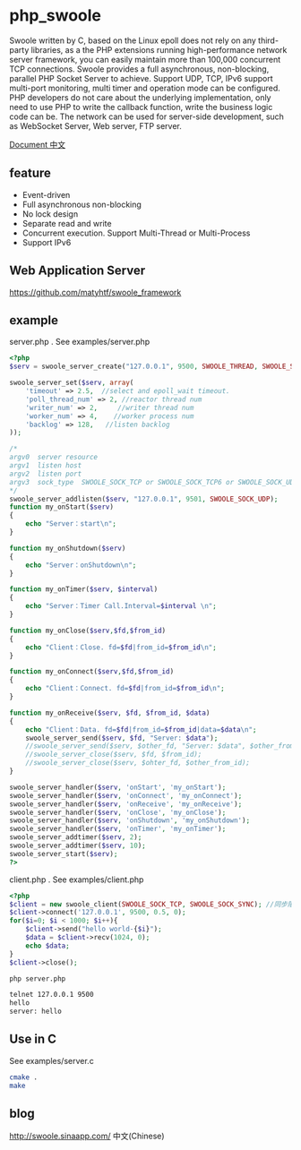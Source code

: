 php_swoole
==========

Swoole written by C, based on the Linux epoll does not rely on any third-party libraries, as a the PHP extensions running high-performance network server framework, you can easily maintain more than 100,000 concurrent TCP connections. Swoole provides a full asynchronous, non-blocking, parallel PHP Socket Server to achieve. Support UDP, TCP, IPv6 support multi-port monitoring, multi timer and operation mode can be configured.
PHP developers do not care about the underlying implementation, only need to use PHP to write the callback function, write the business logic code can be. The network can be used for server-side development, such as WebSocket Server, Web server, FTP server.

[Document 中文](wiki/index.md) 

feature
-----

* Event-driven
* Full asynchronous non-blocking
* No lock design
* Separate read and write
* Concurrent execution. Support Multi-Thread or Multi-Process
* Support IPv6

Web Application Server
-----
https://github.com/matyhtf/swoole_framework

example
-----
server.php . See examples/server.php
```php
<?php
$serv = swoole_server_create("127.0.0.1", 9500, SWOOLE_THREAD, SWOOLE_SOCK_TCP);

swoole_server_set($serv, array(
    'timeout' => 2.5,  //select and epoll_wait timeout. 
    'poll_thread_num' => 2, //reactor thread num
    'writer_num' => 2,     //writer thread num
    'worker_num' => 4,    //worker process num
    'backlog' => 128,   //listen backlog
));

/*
argv0  server resource
argv1  listen host
argv2  listen port
argv3  sock_type  SWOOLE_SOCK_TCP or SWOOLE_SOCK_TCP6 or SWOOLE_SOCK_UDP or SWOOLE_SOCK_UDP6
*/
swoole_server_addlisten($serv, "127.0.0.1", 9501, SWOOLE_SOCK_UDP);
function my_onStart($serv)
{
    echo "Server：start\n";
}

function my_onShutdown($serv)
{
    echo "Server：onShutdown\n";
}

function my_onTimer($serv, $interval)
{
    echo "Server：Timer Call.Interval=$interval \n";
}

function my_onClose($serv,$fd,$from_id)
{
	echo "Client：Close. fd=$fd|from_id=$from_id\n";
}

function my_onConnect($serv,$fd,$from_id)
{
	echo "Client：Connect. fd=$fd|from_id=$from_id\n";
}

function my_onReceive($serv, $fd, $from_id, $data)
{
	echo "Client：Data. fd=$fd|from_id=$from_id|data=$data\n";
	swoole_server_send($serv, $fd, "Server: $data");
	//swoole_server_send($serv, $other_fd, "Server: $data", $other_from_id);
	//swoole_server_close($serv, $fd, $from_id);
	//swoole_server_close($serv, $ohter_fd, $other_from_id);
}

swoole_server_handler($serv, 'onStart', 'my_onStart');
swoole_server_handler($serv, 'onConnect', 'my_onConnect');
swoole_server_handler($serv, 'onReceive', 'my_onReceive');
swoole_server_handler($serv, 'onClose', 'my_onClose');
swoole_server_handler($serv, 'onShutdown', 'my_onShutdown');
swoole_server_handler($serv, 'onTimer', 'my_onTimer');
swoole_server_addtimer($serv, 2);
swoole_server_addtimer($serv, 10);
swoole_server_start($serv);
?>
```
client.php . See examples/client.php
```php
<?php
$client = new swoole_client(SWOOLE_SOCK_TCP, SWOOLE_SOCK_SYNC); //同步阻塞
$client->connect('127.0.0.1', 9500, 0.5, 0);
for($i=0; $i < 1000; $i++){
    $client->send("hello world-{$i}");
    $data = $client->recv(1024, 0);
    echo $data;
}
$client->close();
```

```sh
php server.php

telnet 127.0.0.1 9500
hello
server: hello
```

Use in C
-----
See examples/server.c
```bash
cmake .
make
```

blog
-----
http://swoole.sinaapp.com/ 中文(Chinese)
